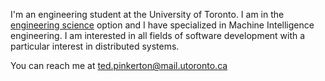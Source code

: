 I'm an engineering student at the University of Toronto. I am in the [engineering science](https://engsci.utoronto.ca/) option and I have specialized in Machine Intelligence engineering. I am interested in all fields of software development with a particular interest in distributed systems.

You can reach me at ted.pinkerton@mail.utoronto.ca
